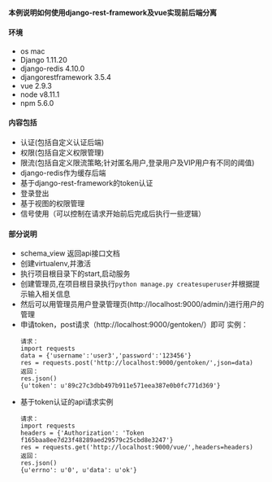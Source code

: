 #### 本例说明如何使用django-rest-framework及vue实现前后端分离
#### 环境
* os mac
* Django 1.11.20
* django-redis 4.10.0
* djangorestframework 3.5.4
* vue 2.9.3
* node v8.11.1
* npm 5.6.0
#### 内容包括
* 认证(包括自定义认证后端)
* 权限(包括自定义权限管理)
* 限流(包括自定义限流策略;针对匿名用户,登录用户及VIP用户有不同的阈值)
* django-redis作为缓存后端
* 基于django-rest-framework的token认证
* 登录登出
* 基于视图的权限管理
* 信号使用（可以控制在请求开始前后完成后执行一些逻辑）
#### 部分说明
* schema_view 返回api接口文档
* 创建virtualenv,并激活
* 执行项目根目录下的start,启动服务
* 创建管理员,在项目根目录执行`python manage.py createsuperuser`并根据提示输入相关信息
* 然后可以用管理员用户登录管理页(http://localhost:9000/admin/)进行用户的管理
* 申请token，post请求（http://localhost:9000/gentoken/）即可
    实例：
    ```
    请求：
    import requests
    data = {'username':'user3','password':'123456'}
    res = requests.post('http://localhost:9000/gentoken/',json=data)
    返回：
    res.json()
    {u'token': u'89c27c3dbb497b911e571eea387e0b0fc771d369'}
    ```
* 基于token认证的api请求实例
    ```
    请求：
    import requests
    headers = {'Authorization': 'Token f165baa8ee7d23f48289aed29579c25cbd8e3247'}
    res = requests.get('http://localhost:9000/vue/',headers=headers)
    返回：
    res.json()
    {u'errno': u'0', u'data': u'ok'}
    ```
